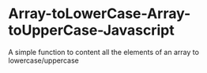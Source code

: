# Array-toLowerCase-Array-toUpperCase-Javascript
A simple function to content all the elements of an array to lowercase/uppercase
